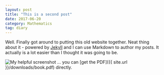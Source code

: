 ```yaml
---
layout: post
title: "This is a second post"
date: 2017-06-20
category: Mathematics
tag: diary
---
```



Well. Finally got around to putting this old website together. 
Neat thing about it - powered by [Jekyll](http://jekyllrb.com) and I can use Markdown to author my posts. 
It actually is a lot easier than I thought it was going to be.

![My helpful screenshot]({{site.url}}/assets/gstk.jpg)
... you can [get the PDF]({{ site.url }}/downloads/book.pdf) directly.



